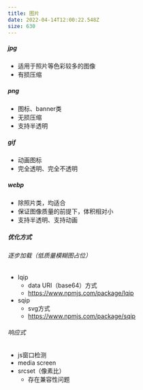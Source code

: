 ```yaml
---
title: 图片
date: 2022-04-14T12:00:22.548Z
size: 630
---
```

##### jpg

- 适用于照片等色彩较多的图像
- 有损压缩

##### png

- 图标、banner类
- 无损压缩
- 支持半透明

##### gif

- 动画图标
- 完全透明、完全不透明

##### webp

- 除照片类，均适合
- 保证图像质量的前提下，体积相对小
- 支持半透明、支持动画



##### 优化方式

###### 逐步加载（低质量模糊图占位）

- lqip
  - data URI（base64）方式
  - https://www.npmjs.com/package/lqip
- sqip
  - svg方式
  - https://www.npmjs.com/package/sqip

###### 响应式

- js窗口检测
- media screen
- srcset（像素比）
  - 存在兼容性问题
